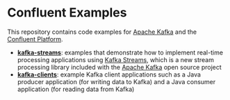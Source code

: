 # Confluent Examples

This repository contains code examples for [Apache Kafka](http://kafka.apache.org/) and the
[Confluent Platform](http://www.confluent.io/product).

* **[kafka-streams](kafka-streams/)**: examples that demonstrate how to implement real-time processing applications using
   [Kafka Streams](http://docs.confluent.io/3.0.0/streams/), which is a new stream processing library included with the
   [Apache Kafka](http://kafka.apache.org/) open source project
* **[kafka-clients](kafka-clients/)**: example Kafka client applications such as a Java producer application
  (for writing data to Kafka) and a Java consumer application (for reading data from Kafka)
